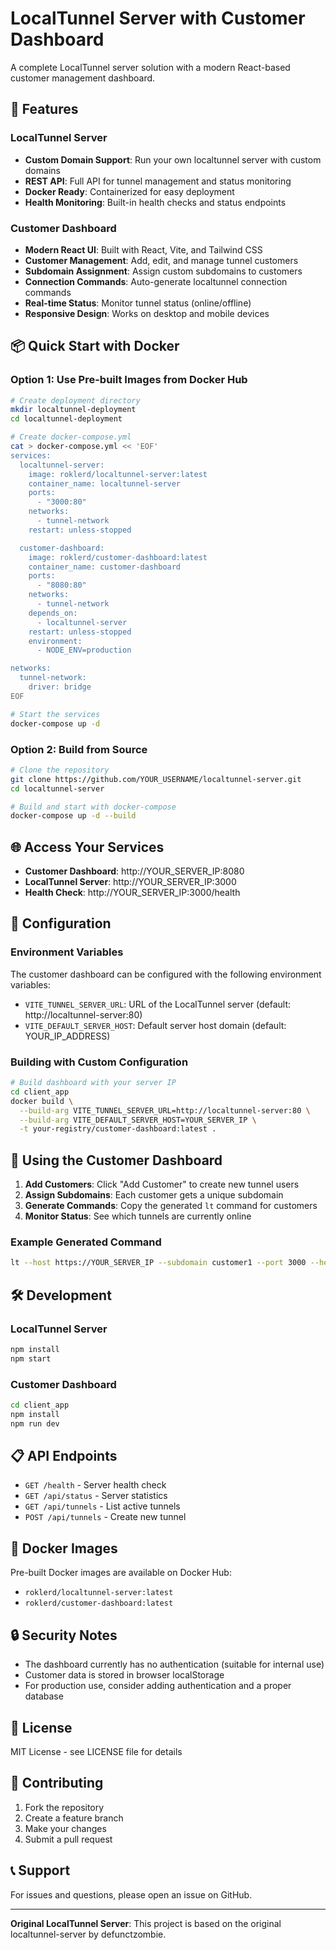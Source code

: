 # LocalTunnel Server with Customer Dashboard

A complete LocalTunnel server solution with a modern React-based customer management dashboard.

## 🚀 Features

### LocalTunnel Server
- **Custom Domain Support**: Run your own localtunnel server with custom domains
- **REST API**: Full API for tunnel management and status monitoring
- **Docker Ready**: Containerized for easy deployment
- **Health Monitoring**: Built-in health checks and status endpoints

### Customer Dashboard
- **Modern React UI**: Built with React, Vite, and Tailwind CSS
- **Customer Management**: Add, edit, and manage tunnel customers
- **Subdomain Assignment**: Assign custom subdomains to customers
- **Connection Commands**: Auto-generate localtunnel connection commands
- **Real-time Status**: Monitor tunnel status (online/offline)
- **Responsive Design**: Works on desktop and mobile devices

## 📦 Quick Start with Docker

### Option 1: Use Pre-built Images from Docker Hub

```bash
# Create deployment directory
mkdir localtunnel-deployment
cd localtunnel-deployment

# Create docker-compose.yml
cat > docker-compose.yml << 'EOF'
services:
  localtunnel-server:
    image: roklerd/localtunnel-server:latest
    container_name: localtunnel-server
    ports:
      - "3000:80"
    networks:
      - tunnel-network
    restart: unless-stopped

  customer-dashboard:
    image: roklerd/customer-dashboard:latest
    container_name: customer-dashboard
    ports:
      - "8080:80"
    networks:
      - tunnel-network
    depends_on:
      - localtunnel-server
    restart: unless-stopped
    environment:
      - NODE_ENV=production

networks:
  tunnel-network:
    driver: bridge
EOF

# Start the services
docker-compose up -d
```

### Option 2: Build from Source

```bash
# Clone the repository
git clone https://github.com/YOUR_USERNAME/localtunnel-server.git
cd localtunnel-server

# Build and start with docker-compose
docker-compose up -d --build
```

## 🌐 Access Your Services

- **Customer Dashboard**: http://YOUR_SERVER_IP:8080
- **LocalTunnel Server**: http://YOUR_SERVER_IP:3000
- **Health Check**: http://YOUR_SERVER_IP:3000/health

## 🔧 Configuration

### Environment Variables

The customer dashboard can be configured with the following environment variables:

- `VITE_TUNNEL_SERVER_URL`: URL of the LocalTunnel server (default: http://localtunnel-server:80)
- `VITE_DEFAULT_SERVER_HOST`: Default server host domain (default: YOUR_IP_ADDRESS)

### Building with Custom Configuration

```bash
# Build dashboard with your server IP
cd client_app
docker build \
  --build-arg VITE_TUNNEL_SERVER_URL=http://localtunnel-server:80 \
  --build-arg VITE_DEFAULT_SERVER_HOST=YOUR_SERVER_IP \
  -t your-registry/customer-dashboard:latest .
```

## 📱 Using the Customer Dashboard

1. **Add Customers**: Click "Add Customer" to create new tunnel users
2. **Assign Subdomains**: Each customer gets a unique subdomain
3. **Generate Commands**: Copy the generated `lt` command for customers
4. **Monitor Status**: See which tunnels are currently online

### Example Generated Command
```bash
lt --host https://YOUR_SERVER_IP --subdomain customer1 --port 3000 --header "X-Tunnel-Token=abc123"
```

## 🛠 Development

### LocalTunnel Server
```bash
npm install
npm start
```

### Customer Dashboard
```bash
cd client_app
npm install
npm run dev
```

## 📋 API Endpoints

- `GET /health` - Server health check
- `GET /api/status` - Server statistics
- `GET /api/tunnels` - List active tunnels
- `POST /api/tunnels` - Create new tunnel

## 🐳 Docker Images

Pre-built Docker images are available on Docker Hub:
- `roklerd/localtunnel-server:latest`
- `roklerd/customer-dashboard:latest`

## 🔒 Security Notes

- The dashboard currently has no authentication (suitable for internal use)
- Customer data is stored in browser localStorage
- For production use, consider adding authentication and a proper database

## 📄 License

MIT License - see LICENSE file for details

## 🤝 Contributing

1. Fork the repository
2. Create a feature branch
3. Make your changes
4. Submit a pull request

## 📞 Support

For issues and questions, please open an issue on GitHub.

---

**Original LocalTunnel Server**: This project is based on the original localtunnel-server by defunctzombie.